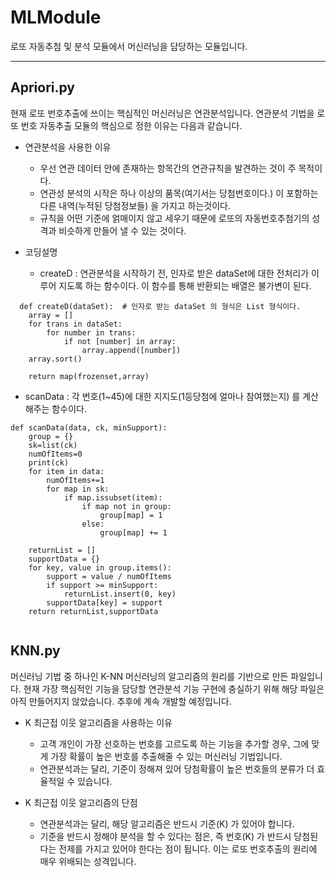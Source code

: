 # MLModule
로또 자동추첨 및 분석 모듈에서 머신러닝을 담당하는 모듈입니다.

***

## Apriori.py

현재 로또 번호추출에 쓰이는 핵심적인 머신러닝은 연관분석입니다. 연관분석 기법을 로또 번호 자동추출 모듈의 핵심으로 정한 이유는 다음과 같습니다.

- 연관분석을 사용한 이유
  + 우선 연관 데이터 안에 존재하는 항목간의 연관규칙을 발견하는 것이 주 목적이다.
  + 연관성 분석의 시작은 하나 이상의 품목(여기서는 당첨번호이다.) 이 포함하는 다른 내역(누적된 당첨정보들) 을 가지고 하는것이다.
  + 규칙을 어떤 기준에 얽매이지 않고 세우기 때문에 로또의 자동번호추첨기의 성격과 비슷하게 만들어 낼 수 있는 것이다.
  
- 코딩설명

    + createD : 연관분석을 시작하기 전, 인자로 받은 dataSet에 대한 전처리가 이루어 지도록 하는 함수이다. 이 함수를 통해 반환되는 배열은 불가변이 된다.
    
```  
  def createD(dataSet):  # 인자로 받는 dataSet 의 형식은 List 형식이다.
    array = [] 
    for trans in dataSet: 
        for number in trans:
            if not [number] in array:
                array.append([number])
    array.sort()

    return map(frozenset,array)
```


   + scanData : 각 번호(1~45)에 대한 지지도(1등당첨에 얼마나 참여했는지) 를 계산해주는 함수이다.
    
```
def scanData(data, ck, minSupport):
    group = {}
    sk=list(ck)
    numOfItems=0
    print(ck)
    for item in data:
        numOfItems+=1
        for map in sk:
            if map.issubset(item):
                if map not in group:
                    group[map] = 1
                else:
                    group[map] += 1

    returnList = []
    supportData = {}
    for key, value in group.items():
        support = value / numOfItems
        if support >= minSupport:
            returnList.insert(0, key)
        supportData[key] = support
    return returnList,supportData
    
```

## KNN.py

머신러닝 기법 중 하나인 K-NN 머신러닝의 알고리즘의 원리를 기반으로 만든 파일입니다. 현재 가장 핵심적인 기능을 담당할 연관분석 기능 구현에 충실하기 위해 해당 파일은 아직 만들어지지 않았습니다. 추후에 계속 개발할 예정입니다.

- K 최근접 이웃 알고리즘을 사용하는 이유
  + 고객 개인이 가장 선호하는 번호를 고르도록 하는 기능을 추가할 경우, 그에 맞게 가장 확률이 높은 번호를 추출해줄 수 있는 머신러닝 기법입니다.
  + 연관분석과는 달리, 기준이 정해져 있어 당첨확률이 높은 번호들의 분류가 더 효율적일 수 있습니다.
  
- K 최근접 이웃 알고리즘의 단점
  + 연관분석과는 달리, 해당 알고리즘은 반드시 기준(K) 가 있어야 합니다.
  + 기준을 반드시 정해야 분석을 할 수 있다는 점은, 즉 번호(K) 가 반드시 당첨된다는 전제를 가지고 있어야 한다는 점이 됩니다. 이는 로또 번호추출의 원리에 매우 위배되는 성격입니다.
